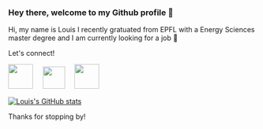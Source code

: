 ### Hey there, welcome to my Github profile 👋

Hi, my name is Louis 
I recently gratuated from EPFL with a Energy Sciences master degree and I am currently looking for a job 🔭

Let's connect!

[<img src="https://github.com/louisrosset/louisrosset/assets/132441000/7855a61b-3c4c-44dd-8603-c881581ad88e" height="50"/>](https://www.instagram.com/louisrosset/)
&nbsp;&nbsp;&nbsp;
[<img src="https://github.com/louisrosset/louisrosset/assets/132441000/293033b2-a6aa-4075-8539-ead006d6e47f" height="45"/>](mailto:louisrosset@live.fr)
&nbsp;&nbsp;&nbsp;
[<img src="https://github.com/louisrosset/louisrosset/assets/132441000/05b7e637-7526-493d-9251-09f378948fdf" height="50"/>](https://www.linkedin.com/in/louisrosset/)

[![Louis's GitHub stats](https://github-readme-stats.vercel.app/api?username=louisrosset)](https://github.com/louisrosset/github-readme-stats)

Thanks for stopping by!

<!--
**louisrosset/louisrosset** is a ✨ _special_ ✨ repository because its `README.md` (this file) appears on your GitHub profile.

Here are some ideas to get you started:

- 🔭 I’m currently working on ...
- 🌱 I’m currently learning ...
- 👯 I’m looking to collaborate on ...
- 🤔 I’m looking for help with ...
- 💬 Ask me about ...
- 📫 How to reach me: ...
- 😄 Pronouns: ...
- ⚡ Fun fact: ...
-->
